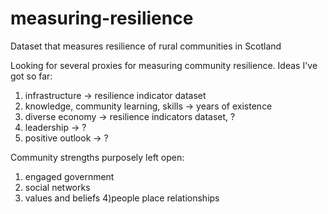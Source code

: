 # measuring-resilience
Dataset that measures resilience of rural communities in Scotland

Looking for several proxies for measuring community resilience. Ideas I've got so far:

1) infrastructure -> resilience indicator dataset
2) knowledge, community learning, skills  -> years of existence
3) diverse economy -> resilience indicators dataset, ?
4) leadership -> ?
5) positive outlook -> ?

Community strengths purposely left open:
1) engaged government
2) social networks
3) values and beliefs
4)people place relationships

